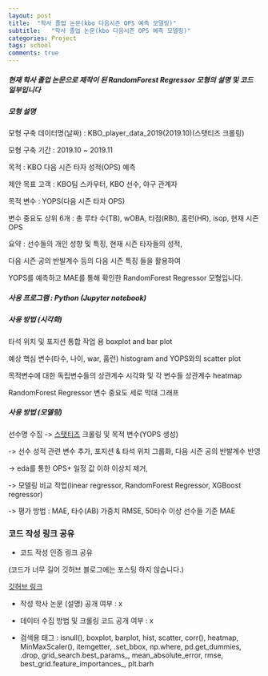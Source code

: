 ```yaml
---
layout: post
title:  "학사 졸업 논문(kbo 다음시즌 OPS 예측 모델링)"
subtitle:   "학사 졸업 논문(kbo 다음시즌 OPS 예측 모델링)"
categories: Project
tags: school
comments: true
---
```


##### 현재 학사 졸업 논문으로 제작이 된 RandomForest Regressor 모형의 설명 및 코드 일부입니다

##### 모형 설명

모형 구축 데이터명(날짜) :  KBO_player_data_2019(2019.10)(스탯티즈 크롤링)

모형 구축 기간 : 2019.10 ~ 2019.11

목적 : KBO 다음 시즌 타자 성적(OPS) 예측

제안 목표 고객 : KBO팀 스카우터, KBO 선수, 야구 관계자

목적 변수 : YOPS(다음 시즌 타자 OPS)

변수 중요도 상위 6개 : 총 루타 수(TB), wOBA, 타점(RBI), 홈런(HR), isop, 현재 시즌 OPS

요약 : 선수들의 개인 성향 및 특징, 현재 시즌 타자들의 성적,

다음 시즌 공의 반발계수 등의 다음 시즌 특징 들을 활용하여

YOPS를 예측하고 MAE를 통해 확인한 RandomForest Regressor 모형입니다.


##### 사용 프로그램 : Python (Jupyter notebook)

##### 사용 방법 (시각화)

타석 위치 및 포지션 통합 작업 용 boxplot and bar plot

예상 핵심 변수(타수, 나이, war, 홈런) histogram and YOPS와의 scatter plot

목적변수에 대한 독립변수들의 상관계수 시각화 및 각 변수들 상관계수 heatmap

RandomForest Regressor 변수 중요도 세로 막대 그래프

##### 사용 방법 (모델링)

선수명 수집 -> [스탯티즈](http://www.statiz.co.kr/) 크롤링 및 목적 변수(YOPS 생성)

-> 선수 성적 관련 변수 추가, 포지션 & 타석 위치 그룹화, 다음 시즌 공의 반발계수 반영

-> eda를 통한 OPS+ 일정 값 이하 이상치 제거, 

-> 모델링 비교 작업(linear regressor, RandomForest Regressor, XGBoost regressor)

-> 평가 방법 : MAE, 타수(AB) 가중치 RMSE, 50타수 이상 선수들 기준 MAE



### 코드 작성 링크 공유

- 코드 작성 인증 링크 공유

(코드가 너무 길어 깃허브 블로그에는 포스팅 하지 않습니다.)

[깃허브 링크](https://github.com/bluemumin/dongguk_university_graduate_report_baseball_OPS)

- 작성 학사 논문 (설명) 공개 여부 : x

- 데이터 수집 방법 및 크롤링 코드 공개 여부 : x

- 검색용 태그 :  isnull(), boxplot, barplot, hist, scatter, corr(), heatmap, MinMaxScaler(), itemgetter, .set_bbox, np.where, pd.get_dummies, .drop, grid_search.best_params_, mean_absolute_error, rmse, best_grid.feature_importances_, plt.barh
